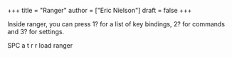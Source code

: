 +++
title = "Ranger"
author = ["Eric Nielson"]
draft = false
+++

Inside ranger, you can press 1? for a list of key bindings, 2? for commands and 3? for settings.

SPC a t r r load ranger
